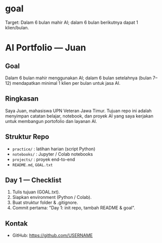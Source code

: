 # goal
Target: Dalam 6 bulan mahir AI; dalam 6 bulan berikutnya dapat 1 klien/bulan.
# AI Portfolio — Juan

## Goal
Dalam 6 bulan mahir menggunakan AI; dalam 6 bulan setelahnya (bulan 7–12) mendapatkan minimal 1 klien per bulan untuk jasa AI.

## Ringkasan
Saya Juan, mahasiswa UPN Veteran Jawa Timur. Tujuan repo ini adalah menyimpan catatan belajar, notebook, dan proyek AI yang saya kerjakan untuk membangun portofolio dan layanan AI.

## Struktur Repo
- `practice/` : latihan harian (script Python)
- `notebooks/` : Jupyter / Colab notebooks
- `projects/` : proyek end-to-end
- `README.md`, `GOAL.txt`

## Day 1 — Checklist
1. Tulis tujuan (GOAL.txt).  
2. Siapkan environment (Python / Colab).  
3. Buat struktur folder & .gitignore.  
4. Commit pertama: "Day 1: init repo, tambah README & goal".

## Kontak
- GitHub: https://github.com/USERNAME
